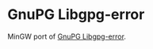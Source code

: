 # GnuPG Libgpg-error

MinGW port of [GnuPG Libgpg-error][Libgpg-error-www].

[Libgpg-error-www]: https://www.gnupg.org/software/libgpg-error/index.html

